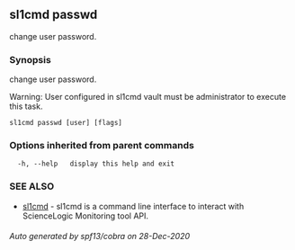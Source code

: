 ## sl1cmd passwd

change user password.

### Synopsis

change user password.
	
Warning:
  User configured in sl1cmd vault must be administrator to execute this task.

```
sl1cmd passwd [user] [flags]
```

### Options inherited from parent commands

```
  -h, --help   display this help and exit
```

### SEE ALSO

* [sl1cmd](sl1cmd.md)	 - sl1cmd is a command line interface to interact with ScienceLogic Monitoring tool API.

###### Auto generated by spf13/cobra on 28-Dec-2020
